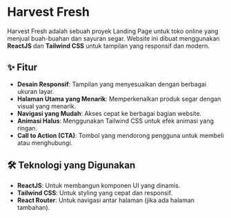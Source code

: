 # Harvest Fresh

Harvest Fresh adalah sebuah proyek Landing Page untuk toko online yang menjual buah-buahan dan sayuran segar. Website ini dibuat menggunakan **ReactJS** dan **Tailwind CSS** untuk tampilan yang responsif dan modern.

## ✨ Fitur
- **Desain Responsif**: Tampilan yang menyesuaikan dengan berbagai ukuran layar.
- **Halaman Utama yang Menarik**: Memperkenalkan produk segar dengan visual yang menarik.
- **Navigasi yang Mudah**: Akses cepat ke berbagai bagian website.
- **Animasi Halus**: Menggunakan Tailwind CSS untuk efek animasi yang ringan.
- **Call to Action (CTA)**: Tombol yang mendorong pengguna untuk membeli atau menghubungi.

## 🛠 Teknologi yang Digunakan
- **ReactJS**: Untuk membangun komponen UI yang dinamis.
- **Tailwind CSS**: Untuk styling yang cepat dan responsif.
- **React Router**: Untuk navigasi antar halaman (jika ada halaman tambahan).